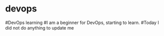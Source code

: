 # devops
#DevOps learning
#I am a beginner for DevOps, starting to learn.
#Today I did not do anything to update me
